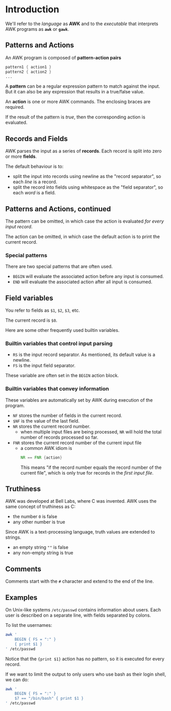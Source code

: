# Introduction

We'll refer to the _language_ as **AWK** and to the _executable_ that interprets AWK programs as **`awk`** or **`gawk`**.

## Patterns and Actions

An AWK program is composed of **pattern-action pairs**

```awk
pattern1 { action1 }
pattern2 { action2 }
...
```

A **pattern** can be a regular expression pattern to match against the input.
But it can also be any expression that results in a true/false value.

An **action** is one or more AWK commands.
The enclosing braces are required.

If the result of the pattern is _true_, then the corresponding action is evaluated.

## Records and Fields

AWK parses the input as a series of **records**.
Each record is split into zero or more **fields**.

The default behaviour is to:

- split the input into records using newline as the "record separator", so each _line_ is a record.
- split the record into fields using whitespace as the "field separator", so each _word_ is a field.

## Patterns and Actions, continued

The pattern can be omitted, in which case the action is evaluated _for every input record_.

The action can be omitted, in which case the default action is to print the current record.

### Special patterns

There are two special patterns that are often used.

- `BEGIN` will evaluate the associated action before any input is consumed.
- `END` will evaluate the associated action after all input is consumed.

## Field variables

You refer to fields as `$1`, `$2`, `$3`, etc.

The current record is `$0`.

Here are some other frequently used builtin variables.

### Builtin variables that control input parsing

- `RS` is the input record separator. As mentioned, its default value is a newline.
- `FS` is the input field separator.

These variable are often set in the `BEGIN` action block.

### Builtin variables that convey information

These variables are automatically set by AWK during execution of the program.

- `NF` stores the number of fields in the current record.
- `$NF` is the value of the last field.
- `NR` stores the current record number.
  - when multiple input files are being processed, `NR` will hold the total number of records processed so far.
- `FNR` stores the current record number of the current input file
  - a common AWK idiom is
    ```awk
    NR == FNR {action}
    ```
    This means "if the record number equals the record number of the current file", which is only true for records in the _first input file_.

## Truthiness

AWK was developed at Bell Labs, where C was invented.
AWK uses the same concept of truthiness as C:

- the number `0` is false
- any other number is true

Since AWK is a text-processing language, truth values are extended to strings.

- an empty string `""` is false
- any non-empty string is true

## Comments

Comments start with the `#` character and extend to the end of the line.

## Examples

On Unix-like systems `/etc/passwd` contains information about users.
Each user is described on a separate line, with fields separated by colons.

To list the usernames:

```sh
awk '
    BEGIN { FS = ":" }
    { print $1 }
' /etc/passwd
```

Notice that the `{print $1}` action has no pattern, so it is executed for every record.

If we want to limit the output to only users who use bash as their login shell, we can do:

```sh
awk '
    BEGIN { FS = ":" }
    $7 == "/bin/bash" { print $1 }
' /etc/passwd
```
